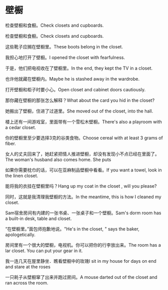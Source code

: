 # 壁橱

<p><span class="chinese">检查壁橱和食橱。</span><span class="english">Check closets and cupboards.</span></p>

<p><span class="chinese">检查壁橱和食橱。</span><span class="english">Check closets and  cupboards.</span></p>

<p><span class="chinese">这些靴子应搁在壁橱里。</span><span class="english">These boots belong in the closet.</span></p>

<p><span class="chinese">我担心地打开了壁橱。</span><span class="english">I opened the closet with fearfulness.</span></p>

<p><span class="chinese">于是，他们把电视收在了壁橱里。</span><span class="english">In the end, they kept the TV in a closet.</span></p>

<p><span class="chinese">也许他就藏在壁橱内。</span><span class="english">Maybe he is stashed away in the wardrobe.</span></p>

<p><span class="chinese">打开壁橱和柜子时要小心。</span><span class="english">Open closet and cabinet doors cautiously.</span></p>

<p><span class="chinese">那你藏在壁橱的那张怎么解释？</span><span class="english">What about the card you hid in the closet?</span></p>

<p><span class="chinese">她搬出了壁橱，住进了过道里。</span><span class="english">She moved out of the closet, into the hall.</span></p>

<p><span class="chinese">楼上还有一间游戏室，里面带有一个雪松木壁橱。</span><span class="english">There's also a playroom with a cedar closet.</span></p>

<p><span class="chinese">你的壁橱里至少要选择3克的谷类食物。</span><span class="english">Choose cereal with at least 3 grams of fiber.</span></p>

<p><span class="chinese">女人的丈夫回来了，她赶紧把情人推进壁橱，却没有发现小不点已经在里面了。</span><span class="english">The woman's husband also comes home. She puts</span></p>

<p><span class="chinese">如果你需要枕巾的话，可以在亚麻制品壁橱中看看。</span><span class="english">If you want a towel, look in the linen closet.</span></p>

<p><span class="chinese">能将我的衣挂在壁橱里吗？</span><span class="english">Hang up my coat in the closet , will you please?</span></p>

<p><span class="chinese">同时，这就是我清理我壁橱的方法。</span><span class="english">In the meantime, this is how I cleaned my closet.</span></p>

<p><span class="chinese">Sam宿舍房间有内建的一张书桌、一张桌子和一个壁橱。</span><span class="english">Sam's dorm room has a built-in desk, table and closet.</span></p>

<p><span class="chinese">“在壁橱里。”面包师抱歉地说。</span><span class="english">"He's in the closet, " says the baker, apologetically.</span></p>

<p><span class="chinese">房间里有一个很大的壁橱，电视机。你可以把你的行李放出来。</span><span class="english">The room has a lar closet. You can put your gear in it.</span></p>

<p><span class="chinese">我一连几天在屋里静坐．瞧看壁橱中的玫瑰</span><span class="english">I sit in my house for days on end and stare at the roses</span></p>

<p><span class="chinese">一只耗子从壁橱窜了出来并跑过房间。</span><span class="english">A mouse darted out of the closet and ran across the room.</span></p>

